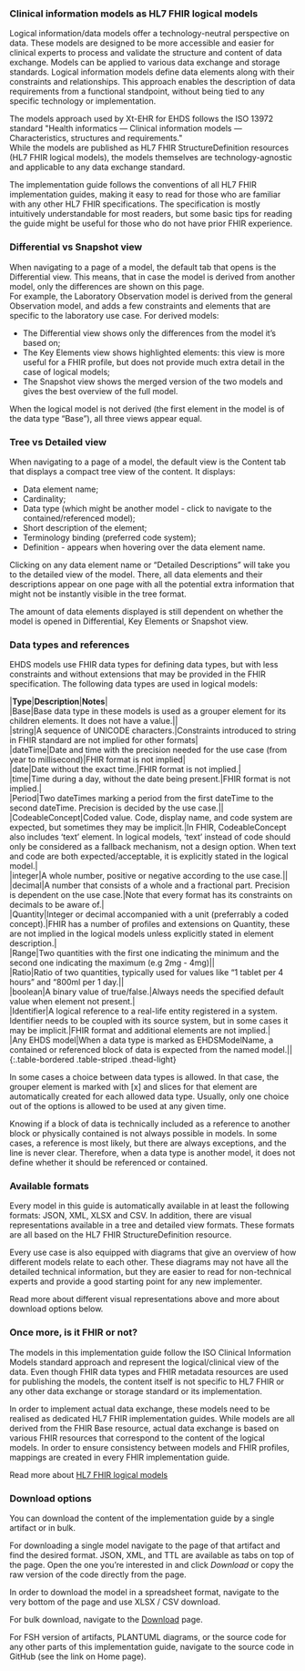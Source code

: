 ### Clinical information models as HL7 FHIR logical models  

Logical information/data models offer a technology-neutral perspective on data. These models are designed to be more accessible and easier for clinical experts to process and validate the structure and content of data exchange. Models can be applied to various data exchange and storage standards. Logical information models define data elements along with their constraints and relationships. This approach enables the description of data requirements from a functional standpoint, without being tied to any specific technology or implementation.  

The models approach used by Xt-EHR for EHDS follows the ISO 13972 standard "Health informatics — Clinical information models — Characteristics, structures and requirements."  
While the models are published as HL7 FHIR StructureDefinition resources (HL7 FHIR logical models), the models themselves are technology-agnostic and applicable to any data exchange standard.  
  
The implementation guide follows the conventions of all HL7 FHIR implementation guides, making it easy to read for those who are familiar with any other HL7 FHIR specifications. The specification is mostly intuitively understandable for most readers, but some basic tips for reading the guide might be useful for those who do not have prior FHIR experience.   


### Differential vs Snapshot view  
  
When navigating to a page of a model, the default tab that opens is the Differential view. This means, that in case the model is derived from another model, only the differences are shown on this page.   
For example, the Laboratory Observation model is derived from the general Observation model, and adds a few constraints and elements that are specific to the laboratory use case. For derived models:  
- The Differential view shows only the differences from the model it’s based on;  
- The Key Elements view shows highlighted elements: this view is more useful for a FHIR profile, but does not provide much extra detail in the case of logical models;  
- The Snapshot view shows the merged version of the two models and gives the best overview of the full model.  

When the logical model is not derived (the first element in the model is of the data type “Base”), all three views appear equal.  


### Tree vs Detailed view   
  
When navigating to a page of a model, the default view is the Content tab that displays a compact tree view of the content. It displays:  
- Data element name;  
- Cardinality;  
- Data type (which might be another model - click to navigate to the contained/referenced model);  
- Short description of the element;  
- Terminology binding (preferred code system);  
- Definition - appears when hovering over the data element name.  
  
Clicking on any data element name or “Detailed Descriptions” will take you to the detailed view of the model. There, all data elements and their descriptions appear on one page with all the potential extra information that might not be instantly visible in the tree format.  
  
The amount of data elements displayed is still dependent on whether the model is opened in Differential, Key Elements or Snapshot view.   


### Data types and references  
  
EHDS models use FHIR data types for defining data types, but with less constraints and without extensions that may be provided in the FHIR specification. The following data types are used in logical models:  

|**Type**|**Description**|**Notes**|  
|Base|Base data type in these models is used as a grouper element for its children elements. It does not have a value.||  
|string|A sequence of UNICODE characters.|Constraints introduced to string in FHIR standard are not implied for other formats|  
|dateTime|Date and time with the precision needed for the use case (from year to millisecond)|FHIR format is not implied|  
|date|Date without the exact time.|FHIR format is not implied.|  
|time|Time during a day, without the date being present.|FHIR format is not implied.|  
|Period|Two dateTimes marking a period from the first dateTime to the second dateTime. Precision is decided by the use case.||  
|CodeableConcept|Coded value. Code, display name, and code system are expected, but sometimes they may be implicit.|In FHIR, CodeableConcept also includes ‘text’ element. In logical models, ‘text’ instead of code should only be considered as a fallback mechanism, not a design option. When text and code are both expected/acceptable, it is explicitly stated in the logical model.|  
|integer|A whole number, positive or negative according to the use case.||  
|decimal|A number that consists of a whole and a fractional part. Precision is dependent on the use case.|Note that every format has its constraints on decimals to be aware of.|  
|Quantity|Integer or decimal accompanied with a unit (preferrably a coded concept).|FHIR has a number of profiles and extensions on Quantity, these are not implied in the logical models unless explicitly stated in element description.|  
|Range|Two quantities with the first one indicating the minimum and the second one indicating the maximum (e.g 2mg - 4mg)||  
|Ratio|Ratio of two quantities, typically used for values like “1 tablet per 4 hours” and “800ml per 1 day.||   
|boolean|A binary value of true/false.|Always needs the specified default value when element not present.|  
|Identifier|A logical reference to a real-life entity registered in a system. Identifier needs to be coupled with its source system, but in some cases it may be implicit.|FHIR format and additional elements are not implied.|  
|Any EHDS model|When a data type is marked as EHDSModelName, a contained or referenced block of data is expected from the named model.||  
{:.table-bordered .table-striped .thead-light}  

In some cases a choice between data types is allowed. In that case, the grouper element is marked with [x] and slices for that element are automatically created for each allowed data type. Usually, only one choice out of the options is allowed to be used at any given time.

Knowing if a block of data is technically included as a reference to another block or physically contained is not always possible in models. In some cases, a reference is most likely, but there are always exceptions, and the line is never clear. Therefore, when a data type is another model, it does not define whether it should be referenced or contained.


### Available formats 

Every model in this guide is automatically available in at least the following formats: JSON, XML, XLSX and CSV. In addition, there are visual representations available in a tree and detailed view formats. These formats are all based on the HL7 FHIR StructureDefinition resource.  

Every use case is also equipped with diagrams that give an overview of how different models relate to each other. These diagrams may not have all the detailed technical information, but they are easier to read for non-technical experts and provide a good starting point for any new implementer.

Read more about different visual representations above and more about download options below.  

### Once more, is it FHIR or not?

The models in this implementation guide follow the ISO Clinical Information Models standard approach and represent the logical/clinical view of the data. Even though FHIR data types and FHIR metadata resources are used for publishing the models, the content itself is not specific to HL7 FHIR or any other data exchange or storage standard or its implementation.   

In order to implement actual data exchange, these models need to be realised as dedicated HL7 FHIR implementation guides. While models are all derived from the FHIR Base resource, actual data exchange is based on various FHIR resources that correspond to the content of the logical models. In order to ensure consistency between models and FHIR profiles, mappings are created in every FHIR implementation guide.

Read more about [HL7 FHIR logical models](https://hl7.org/fhir/logical.html)

### Download options

You can download the content of the implementation guide by a single artifact or in bulk.

For downloading a single model navigate to the page of that artifact and find the desired format.
JSON, XML, and TTL are available as tabs on top of the page. Open the one you’re interested in and click *Download* or copy the raw version of the code directly from the page.

In order to download the model in a spreadsheet format, navigate to the very bottom of the page and use XLSX / CSV download.

For bulk download, navigate to the [Download](downloads.html) page. 

For FSH version of artifacts, PLANTUML diagrams, or the source code for any other parts of this implementation guide, navigate to the source code in GitHub (see the link on Home page).

